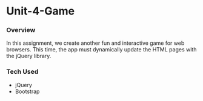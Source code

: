 # Unit-4-Game

### Overview

In this assignment, we create another fun and interactive game for web browsers. This time, the app must dynamically update the HTML pages with the jQuery library.

### Tech Used

* jQuery
* Bootstrap

